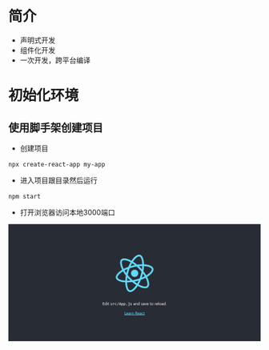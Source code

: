 # 简介

* 声明式开发
* 组件化开发
* 一次开发，跨平台编译

# 初始化环境

## 使用脚手架创建项目

* 创建项目

```shell
npx create-react-app my-app
```

* 进入项目跟目录然后运行

```shell
npm start
```

* 打开浏览器访问本地3000端口

![](\img\react-hello.png)



